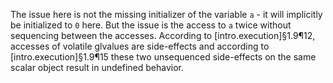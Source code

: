 The issue here is not the missing initializer of the variable `a` - it will implicitly be initialized to `0` here. But the issue is the access to `a` twice without sequencing between the accesses. According to [intro.execution]§1.9¶12, accesses of volatile glvalues are side-effects and according to [intro.execution]§1.9¶15 these two unsequenced side-effects on the same scalar object result in undefined behavior.